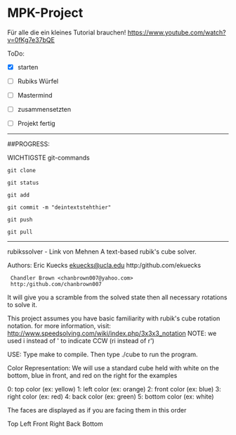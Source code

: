 # MPK-Project

Für alle die ein kleines Tutorial brauchen!
https://www.youtube.com/watch?v=0fKg7e37bQE


ToDo: 


-[x] starten

-[ ] Rubiks Würfel

-[ ] Mastermind

-[ ] zusammensetzten

-[ ] Projekt fertig 

_____________________________________________________________________________
##PROGRESS:




WICHTIGSTE git-commands

    git clone

    git status

    git add

    git commit -m "deintextstehthier"

    git push

    git pull


_____________________________________________________________________________
rubikssolver - Link von Mehnen 
A text-based rubik's cube solver. 

Authors: Eric Kuecks <ekuecks@ucla.edu>
	 http:/github.com/ekuecks
	 
	 Chandler Brown <chanbrown007@yahoo.com>
	 http:/github.com/chanbrown007

It will give you a scramble from the solved state then
all necessary rotations to solve it.

This project assumes you have basic familiarity with 
rubik's cube rotation notation.
for more information, visit:
http://www.speedsolving.com/wiki/index.php/3x3x3_notation
NOTE: we used i instead of ' to indicate CCW (ri instead of r')

USE:
Type make to compile.
Then type ./cube to run the program.

Color Representation:
We will use a standard cube held with white on the bottom, blue
in front, and red on the right for the examples

0: top color (ex: yellow)
1: left color (ex: orange)
2: front color (ex: blue)
3: right color (ex: red)
4: back color (ex: green)
5: bottom color (ex: white)

The faces are displayed as if you are facing them in this order

Top
Left
Front
Right
Back
Bottom


